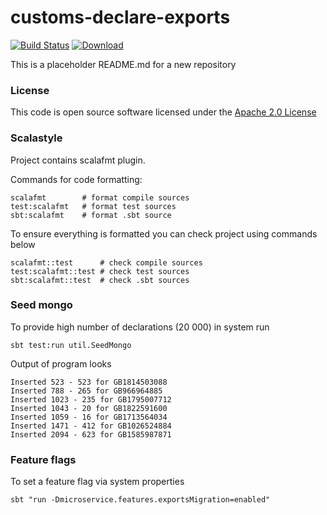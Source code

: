 # customs-declare-exports

[![Build Status](https://travis-ci.org/hmrc/customs-declare-exports.svg)](https://travis-ci.org/hmrc/customs-declare-exports) [ ![Download](https://api.bintray.com/packages/hmrc/releases/customs-declare-exports/images/download.svg) ](https://bintray.com/hmrc/releases/customs-declare-exports/_latestVersion)

This is a placeholder README.md for a new repository

### License

This code is open source software licensed under the [Apache 2.0 License]("http://www.apache.org/licenses/LICENSE-2.0.html")

### Scalastyle

Project contains scalafmt plugin.

Commands for code formatting:

```
scalafmt        # format compile sources
test:scalafmt   # format test sources
sbt:scalafmt    # format .sbt source
```

To ensure everything is formatted you can check project using commands below

```
scalafmt::test      # check compile sources
test:scalafmt::test # check test sources
sbt:scalafmt::test  # check .sbt sources
```

### Seed mongo

To provide high number of declarations (20 000) in system run
```
sbt test:run util.SeedMongo
```
Output of program looks
```
Inserted 523 - 523 for GB1814503088
Inserted 788 - 265 for GB966964885
Inserted 1023 - 235 for GB1795007712
Inserted 1043 - 20 for GB1822591600
Inserted 1059 - 16 for GB1713564034
Inserted 1471 - 412 for GB1026524884
Inserted 2094 - 623 for GB1585987871
```

### Feature flags
To set a feature flag via system properties

`sbt "run -Dmicroservice.features.exportsMigration=enabled"`